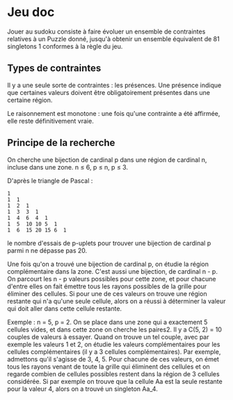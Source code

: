 #  Jeu doc

Jouer au sudoku consiste à faire évoluer un ensemble de contraintes relatives à un Puzzle donné, jusqu'à obtenir un ensemble équivalent de 81 singletons 1 conformes à la règle du jeu.

## Types de contraintes

Il y a une seule sorte de contraintes : les présences. Une présence indique que certaines valeurs doivent être obligatoirement présentes dans une certaine région.

Le raisonnement est monotone : une fois qu'une contrainte a été affirmée, elle reste définitivement vraie.

## Principe de la recherche

On cherche une bijection de cardinal p dans une région de cardinal n, incluse dans une zone.
n ≤ 6, p ≤ n, p ≤ 3.

D'après le triangle de Pascal :

    1
    1  1
    1  2  1
    1  3  3  1
    1  4  6  4  1
    1  5  10 10 5  1
    1  6  15 20 15 6  1
    
le nombre d'essais de p-uplets pour trouver une bijection de cardinal p parmi n ne dépasse pas 20.

Une fois qu'on a trouvé une bijection de cardinal p, on étudie la région complémentaire dans la zone. C'est aussi une bijection, de cardinal n - p. On parcourt les n - p valeurs possibles pour cette zone, et pour chacune d'entre elles on fait émettre tous les rayons possibles de la grille pour éliminer des cellules. Si pour une de ces valeurs on trouve une région restante qui n'a qu'une seule cellule, alors on a réussi à déterminer la valeur qui doit aller dans cette cellule restante.

Exemple : n = 5, p = 2. On se place dans une zone qui a exactement 5 cellules vides, et dans cette zone on cherche les paires2. Il y a C(5, 2) = 10 couples de valeurs à essayer. Quand on trouve un tel couple, avec par exemple les valeurs 1 et 2, on étudie les valeurs complémentaires pour les cellules complémentaires (il y a 3 cellules complémentaires). Par exemple, admettons qu'il s'agisse de 3, 4, 5. Pour chacune de ces valeurs, on émet tous les rayons venant de toute la grille qui éliminent des cellules et on regarde combien de cellules possibles restent dans la région de 3 cellules considérée. Si par exemple on trouve que la cellule Aa est la seule restante pour la valeur 4, alors on a trouvé un singleton Aa_4.

